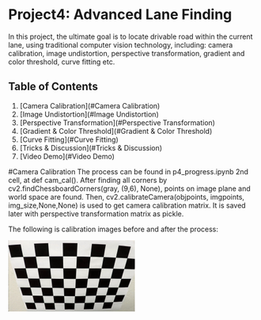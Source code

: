# Project4: Advanced Lane Finding

In this project, the ultimate goal is to locate drivable road within the current lane, using traditional computer vision technology, including: camera calibration, image undistortion, perspective transformation, gradient and color threshold, curve fitting etc.


## Table of Contents

1. [Camera Calibration](#Camera Calibration)
1. [Image Undistortion](#Image Undistortion)
1. [Perspective Transformation](#Perspective Transformation)
1. [Gradient & Color Threshold](#Gradient & Color Threshold)
1. [Curve Fitting](#Curve Fitting)
1. [Tricks & Discussion](#Tricks & Discussion)
1. [Video Demo](#Video Demo)


#Camera Calibration
The process can be found in p4_progress.ipynb 2nd cell, at def cam_cal(). After finding all corners by cv2.findChessboardCorners(gray, (9,6), None), points on image plane and world space are found. Then, cv2.calibrateCamera(objpoints, imgpoints, img_size,None,None) is used to get camera calibration matrix. It is saved later with perspective transformation matrix as pickle.

The following is calibration images before and after the process:

<img src="https://github.com/ckdelta/Udacity_SDC/blob/master/P4_Advanced_Lane_Finding/camera_cal/calibration2.jpg" alt="Before" title="Before" width="256" height="144"/>


#

